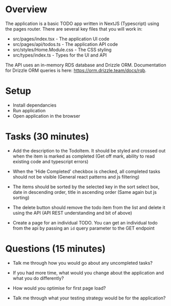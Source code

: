 # Overview

The application is a basic TODO app written in NextJS (Typescript) using the pages router. There are several key files that you will work in:

- src/pages/index.tsx - The application UI code
- src/pages/api/todos.ts - The application API code
- src/styles/Home.Module.css - The CSS styling
- src/types/index.ts - Types for the UI and API

The API uses an in-memory RDS database and Drizzle ORM. Documentation for Drizzle ORM queries is here: https://orm.drizzle.team/docs/rqb.

# Setup

- Install dependancies
- Run application
- Open application in the browser

# Tasks (30 minutes)

- Add the description to the TodoItem. It should be styled and crossed out when the item is marked as completed (Get off mark, ability to read existing code and typescript errors)

- When the 'Hide Completed' checkbox is checked, all completed tasks should not be visible (General react patterns and js filtering)

- The items should be sorted by the selected key in the sort select box, date in descending order, title in ascending order (Same again but js sorting)

- The delete button should remove the todo item from the list and delete it using the API (API REST understanding and bit of above)

- Create a page for an individual TODO. You can get an individual todo from the api by passing an `id` query parameter to the GET endpoint

# Questions (15 minutes)

- Talk me through how you would go about any uncompleted tasks?

- If you had more time, what would you change about the application and what you do differently?

- How would you optimise for first page load?

- Talk me through what your testing strategy would be for the application?
